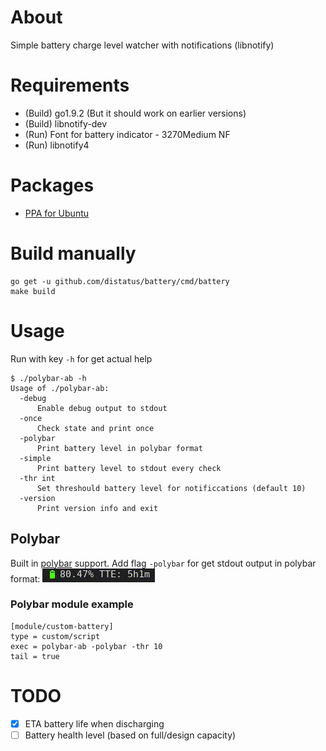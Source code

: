 # About

Simple battery charge level watcher with notifications (libnotify)

# Requirements

- (Build) go1.9.2 (But it should work on earlier versions)
- (Build) libnotify-dev
- (Run) Font for battery indicator - 3270Medium NF
- (Run) libnotify4

# Packages

- [PPA for Ubuntu](https://launchpad.net/~drdeimosnn/+archive/ubuntu/survive-on-wm)

# Build manually

```
go get -u github.com/distatus/battery/cmd/battery
make build
```

# Usage

Run with key `-h` for get actual help
```
$ ./polybar-ab -h
Usage of ./polybar-ab:
  -debug
      Enable debug output to stdout
  -once
      Check state and print once
  -polybar
      Print battery level in polybar format
  -simple
      Print battery level to stdout every check
  -thr int
      Set threshould battery level for notificcations (default 10)
  -version
      Print version info and exit
```

## Polybar

Built in [polybar](https://github.com/jaagr/polybar) support.
Add flag `-polybar` for get stdout output in polybar format:
![Charging](/screenshots/charging.gif?raw=true "Charging")

### Polybar module example
```
[module/custom-battery]
type = custom/script
exec = polybar-ab -polybar -thr 10
tail = true
```

# TODO
- [x] ETA battery life when discharging
- [ ] Battery health level (based on full/design capacity)

